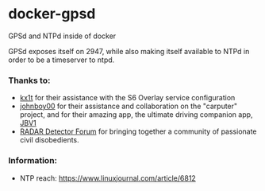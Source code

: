 # docker-gpsd
GPSd and NTPd inside of docker

GPSd exposes itself on 2947, while also making itself
available to NTPd in order to be a timeserver to ntpd.

### Thanks to:
- [kx1t](https://github.com/kx1t) for their assistance with the S6 Overlay service configuration
- [johnboy00](https://www.rdforum.org/members/12420/) for their assistance and collaboration on the "carputer" project, and for their amazing app, the ultimate driving companion app, [JBV1](https://play.google.com/store/apps/details?id=com.johnboysoftware.jbv1)
- [RADAR Detector Forum](https://www.rdforum.org/) for bringing together a community of passionate civil disobedients.

### Information:
- NTP reach: https://www.linuxjournal.com/article/6812